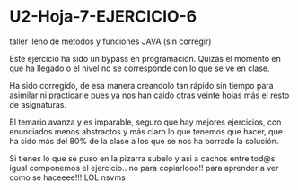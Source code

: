# U2-Hoja-7-EJERCICIO-6
taller lleno de metodos y funciones JAVA (sin corregir)

Este ejercicio ha sido un bypass en programación. Quizás el momento en que ha llegado o el nivel no se corresponde con lo que se ve en clase.

Ha sido corregido, de esa manera creandolo tan rápido sin tiempo para asimilar ni practicarle pues ya nos han caido otras veinte hojas más el resto de asignaturas.

El temario avanza y es imparable, seguro que hay mejores ejercicios, con enunciados menos abstractos y más claro lo que tenemos que hacer, que ha sido más del 80% de la clase a los que se nos ha borrado la solución. 

Si tienes lo que se puso en la pizarra subelo y asi a cachos entre tod@s igual componemos el ejercicio.. no para copiarlooo!! para aprender a ver como se haceeee!!! LOL nsvms
